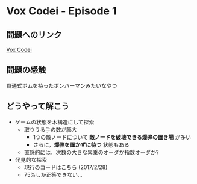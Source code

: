 # Vox Codei - Episode 1

## 問題へのリンク

[Vox Codei](https://www.codingame.com/training/hard/vox-codei-episode-1)

## 問題の感触

貫通式ボムを持ったボンバーマンみたいなやつ

## どうやって解こう

* ゲームの状態を木構造にして探索
    * 取りうる手の数が膨大
        * 1つの敵ノードについて __敵ノードを破壊できる爆弾の置き場__ が多い
        * さらに，__爆弾を置かずに待つ__ 状態もある
    * 直感的には，次数の大きな累乗のオーダか指数オーダか?
* 発見的な探索
    * 現行のコードはこちら (2017/2/28)
    * 75%しか正答できない...